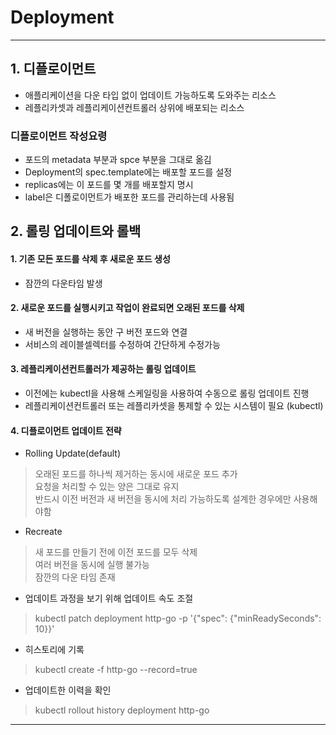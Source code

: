 # Deployment
********************************

## 1. 디플로이먼트
- 애플리케이션을 다운 타입 없이 업데이트 가능하도록 도와주는 리소스
- 레플리카셋과 레플리케이션컨트롤러 상위에 배포되는 리소스

### 디플로이먼트 작성요령
- 포드의 metadata 부분과 spce 부분을 그대로 옮김
- Deployment의 spec.template에는 배포할 포드를 설정
- replicas에는 이 포드를 몇 개를 배포할지 명시
- label은 디폴로이먼트가 배포한 포드를 관리하는데 사용됨

## 2. 롤링 업데이트와 롤백
#### 1. 기존 모든 포드를 삭제 후 새로운 포드 생성  
- 잠깐의 다운타임 발생 


#### 2. 새로운 포드를 실행시키고 작업이 완료되면 오래된 포드를 삭제  
- 새 버전을 실행하는 동안 구 버전 포드와 연결  
- 서비스의 레이블셀렉터를 수정하여 간단하게 수정가능  

#### 3. 레플리케이션컨트롤러가 제공하는 롤링 업데이트
- 이전에는 kubectl을 사용해 스케일링을 사용하여 수동으로 롤링 업데이트 진행  
- 레플리케이션컨트롤러 또는 레플리카셋을 통제할 수 있는 시스템이 필요 (kubectl)  


#### 4. 디플로이먼트 업데이트 전략
- Rolling Update(default)
> 오래된 포드를 하나씩 제거하는 동시에 새로운 포드 추가  
> 요청을 처리할 수 있는 양은 그대로 유지  
> 반드시 이전 버전과 새 버전을 동시에 처리 가능하도록 설계한 경우에만 사용해야함

- Recreate
> 새 포드를 만들기 전에 이전 포드를 모두 삭제  
> 여러 버전을 동시에 실행 불가능  
> 잠깐의 다운 타임 존재

- 업데이트 과정을 보기 위해 업데이트 속도 조절
> kubectl patch deployment http-go -p '{"spec": {"minReadySeconds": 10}}'

- 히스토리에 기록  
> kubectl create -f http-go --record=true 
- 업데이트한 이력을 확인
> kubectl rollout history deployment http-go


********************************